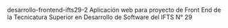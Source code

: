 desarrollo-frontend-ifts29-2
Aplicación web para proyecto de Front End de la Tecnicatura Superior en Desarrollo de Software del IFTS N° 29
